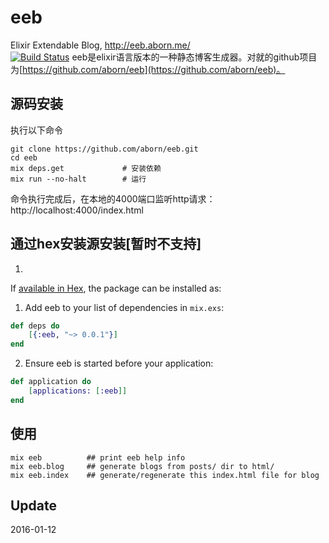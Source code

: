 # eeb
Elixir Extendable Blog, http://eeb.aborn.me/  
[![Build Status](https://travis-ci.org/aborn/eeb.svg)](https://travis-ci.org/aborn/eeb)
eeb是elixir语言版本的一种静态博客生成器。对就的github项目为[https://github.com/aborn/eeb](https://github.com/aborn/eeb)。

## 源码安装
执行以下命令
```
git clone https://github.com/aborn/eeb.git
cd eeb
mix deps.get             # 安装依赖
mix run --no-halt        # 运行
```
命令执行完成后，在本地的4000端口监听http请求：
http://localhost:4000/index.html

## 通过hex安装源安装[暂时不支持]

1. 
If [available in Hex](https://hex.pm/docs/publish), the package can be installed as:

1. Add eeb to your list of dependencies in `mix.exs`:
```elixir
def deps do
    [{:eeb, "~> 0.0.1"}]
end
```
2. Ensure eeb is started before your application:
```elixir
def application do
    [applications: [:eeb]]
end
```

## 使用
```mix
mix eeb          ## print eeb help info
mix eeb.blog     ## generate blogs from posts/ dir to html/
mix eeb.index    ## generate/regenerate this index.html file for blog
```

## Update
2016-01-12
